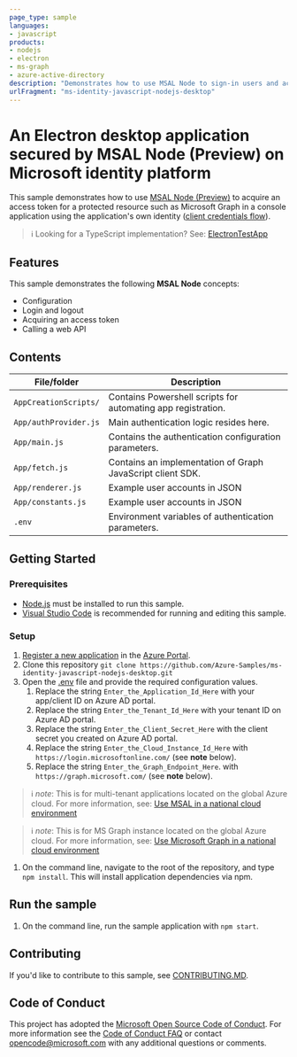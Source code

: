 ```yaml
---
page_type: sample
languages:
- javascript
products:
- nodejs
- electron
- ms-graph
- azure-active-directory
description: "Demonstrates how to use MSAL Node to sign-in users and acquire access tokens for a protected resource such as Microsoft Graph in an Electron desktop application using the OAuth 2.0 authorization code flow with PKCE."
urlFragment: "ms-identity-javascript-nodejs-desktop"
---
```


# An Electron desktop application secured by MSAL Node (Preview) on Microsoft identity platform

This sample demonstrates how to use [MSAL Node (Preview)](https://github.com/AzureAD/microsoft-authentication-library-for-js/tree/dev/lib/msal-node) to acquire an access token for a protected resource such as Microsoft Graph in a console application using the application's own identity ([client credentials flow](https://docs.microsoft.com/azure/active-directory/develop/v2-oauth2-client-creds-grant-flow)).

> :information_source: Looking for a TypeScript implementation? See: [ElectronTestApp](https://github.com/AzureAD/microsoft-authentication-library-for-js/tree/dev/samples/msal-node-samples/standalone-samples/ElectronTestApp)

## Features

This sample demonstrates the following **MSAL Node** concepts:

* Configuration
* Login and logout
* Acquiring an access token
* Calling a web API

## Contents

| File/folder           | Description                                                  |
|-----------------------|--------------------------------------------------------------|
| `AppCreationScripts/` | Contains Powershell scripts for automating app registration. |
| `App/authProvider.js` | Main authentication logic resides here.                      |
| `App/main.js`         | Contains the authentication configuration parameters.        |
| `App/fetch.js`        | Contains an implementation of Graph JavaScript client SDK.   |
| `App/renderer.js`     | Example user accounts in JSON                                |
| `App/constants.js`     | Example user accounts in JSON                               |
| `.env`                | Environment variables of authentication parameters.          |

## Getting Started

### Prerequisites

* [Node.js](https://nodejs.org/en/) must be installed to run this sample.
* [Visual Studio Code](https://code.visualstudio.com/download) is recommended for running and editing this sample.

### Setup

1. [Register a new application](https://docs.microsoft.com/azure/active-directory/develop/scenario-desktop-app-registration) in the [Azure Portal](https://portal.azure.com).
1. Clone this repository `git clone https://github.com/Azure-Samples/ms-identity-javascript-nodejs-desktop.git`
1. Open the [.env](.env) file and provide the required configuration values.
    1. Replace the string `Enter_the_Application_Id_Here` with your app/client ID on Azure AD portal.
    1. Replace the string `Enter_the_Tenant_Id_Here` with your tenant ID on Azure AD portal.
    1. Replace the string `Enter_the_Client_Secret_Here` with the client secret you created on Azure AD portal.
    1. Replace the string `Enter_the_Cloud_Instance_Id_Here` with `https://login.microsoftonline.com/` (see **note** below).
    1. Replace the string `Enter_the_Graph_Endpoint_Here`. with `https://graph.microsoft.com/` (see **note** below).

> :information_source: *note*: This is for multi-tenant applications located on the global Azure cloud. For more information, see: [Use MSAL in a national cloud environment](https://docs.microsoft.com/azure/active-directory/develop/quickstart-v2-javascript-auth-code)

> :information_source: *note*: This is for MS Graph instance located on the global Azure cloud. For more information, see: [Use Microsoft Graph in a national cloud environment](https://docs.microsoft.com/en-us/graph/deployments)

1. On the command line, navigate to the root of the repository, and type `npm install`. This will install application dependencies via npm.

## Run the sample

1. On the command line, run the sample application with `npm start`.

## Contributing

If you'd like to contribute to this sample, see [CONTRIBUTING.MD](./CONTRIBUTING.md).

## Code of Conduct

This project has adopted the [Microsoft Open Source Code of Conduct](https://opensource.microsoft.com/codeofconduct/).
For more information see the [Code of Conduct FAQ](https://opensource.microsoft.com/codeofconduct/faq/) or
contact [opencode@microsoft.com](mailto:opencode@microsoft.com) with any additional questions or comments.